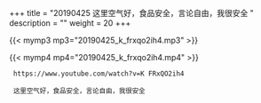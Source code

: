 +++
title = "20190425  这里空气好，食品安全，言论自由，我很安全 "
description = ""
weight = 20
+++

{{< mymp3 mp3="20190425_k_frxqo2ih4.mp3" >}}

{{< mymp4 mp4="20190425_k_frxqo2ih4.mp4" >}}

     https://www.youtube.com/watch?v=K FRxQO2ih4 
     
     这里空气好，食品安全，言论自由，我很安全 
